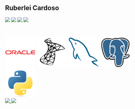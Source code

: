 ## Ruberlei Cardoso 
<div> 
 <a href="https://www.linkedin.com/in/ruberlei-cardoso-34363534" target="_blank"><img src="https://img.shields.io/badge/-LinkedIn-%230077B5?style=for-the-badge&logo=linkedin&logoColor=white" target="_blank"></a> 
  <a href = "mailto:ruberlei@gmail.com"><img src="https://img.shields.io/badge/-Gmail-%23333?style=for-the-badge&logo=gmail&logoColor=white" target="_blank"></a>
  <a href="https://twitter.com/ruberlei_" target="_blank"><img src="https://img.shields.io/badge/Twitter-1DA1F2?style=for-the-badge&logo=twitter&logoColor=white" target="_blank"></a>
  <a href="https://instagram.com/ruberlei_" target="_blank"><img src="https://img.shields.io/badge/-Instagram-%23E4405F?style=for-the-badge&logo=instagram&logoColor=white" target="_blank"></a>
 

 ##

 <div style="display: inline_block"><br>
  <img align="center" alt="ruberlei-oracle" height="100" width="100" src="https://raw.githubusercontent.com/devicons/devicon/master/icons/oracle/oracle-original.svg">
  <img align="center" alt="ruberlei-sqlserver" height="100" width="100" src="https://raw.githubusercontent.com/devicons/devicon/master/icons/microsoftsqlserver/microsoftsqlserver-plain.svg">
    <img align="center" alt="ruberlei-mysql" height="100" width="100" src="https://raw.githubusercontent.com/devicons/devicon/master/icons/mysql/mysql-original.svg">
  <img align="center" alt="ruberlei-postgresql" height="100" width="100" src="https://raw.githubusercontent.com/devicons/devicon/master/icons/postgresql/postgresql-original.svg">
  <img align="center" alt="ruberlei-postgresql" height="100" width="100" src="https://raw.githubusercontent.com/devicons/devicon/master/icons/python/python-original.svg">
  

</div>
 
</div>
<div align="left">
  <a href="https://github.com/ruberlei">
  <img height="180em" src="https://github-readme-stats.vercel.app/api?username=ruberlei&show_icons=true&theme=dark&include_all_commits=true&count_private=true"/>
  <img height="180em" src="https://github-readme-stats.vercel.app/api/top-langs/?username=ruberlei&layout=compact&langs_count=7&theme=dark"/>
</div>

  ##
 
